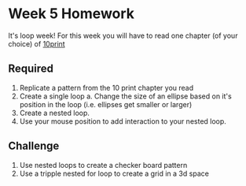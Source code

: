 # Week 5 Homework

It's loop week! For this week you will have to read one chapter (of your choice) of [10print](http://nickm.com/trope_tank/10_PRINT_121114.pdf)

## Required
1. Replicate a pattern from the 10 print chapter you read 
2. Create a single loop
	a. Change the size of an ellipse based on it's position in the loop (i.e. ellipses get smaller or larger)
3. Create a nested loop.
4. Use your mouse position to add interaction to your nested loop.

## Challenge
1. Use nested loops to create a checker board pattern 
2. Use a tripple nested for loop to create a grid in a 3d space 
